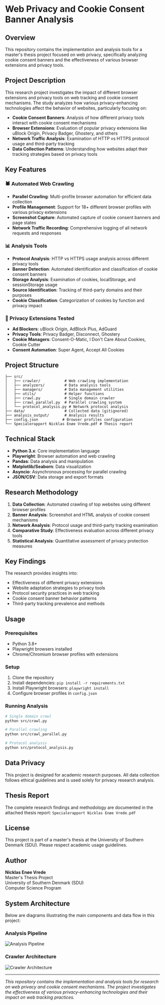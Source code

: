 # Web Privacy and Cookie Consent Banner Analysis

## Overview

This repository contains the implementation and analysis tools for a master's thesis project focused on web privacy, specifically analyzing cookie consent banners and the effectiveness of various browser extensions and privacy tools.

## Project Description

This research project investigates the impact of different browser extensions and privacy tools on web tracking and cookie consent mechanisms. The study analyzes how various privacy-enhancing technologies affect the behavior of websites, particularly focusing on:

- **Cookie Consent Banners**: Analysis of how different privacy tools interact with cookie consent mechanisms
- **Browser Extensions**: Evaluation of popular privacy extensions like uBlock Origin, Privacy Badger, Ghostery, and others
- **Network Traffic Analysis**: Examination of HTTP vs HTTPS protocol usage and third-party tracking
- **Data Collection Patterns**: Understanding how websites adapt their tracking strategies based on privacy tools

## Key Features

### 🕷️ Automated Web Crawling
- **Parallel Crawling**: Multi-profile browser automation for efficient data collection
- **Profile Management**: Support for 18+ different browser profiles with various privacy extensions
- **Screenshot Capture**: Automated capture of cookie consent banners and page states
- **Network Traffic Recording**: Comprehensive logging of all network requests and responses

### 📊 Analysis Tools
- **Protocol Analysis**: HTTP vs HTTPS usage analysis across different privacy tools
- **Banner Detection**: Automated identification and classification of cookie consent banners
- **Storage Analysis**: Examination of cookies, localStorage, and sessionStorage usage
- **Source Identification**: Tracking of third-party domains and their purposes
- **Cookie Classification**: Categorization of cookies by function and privacy impact

### 🔧 Privacy Extensions Tested
- **Ad Blockers**: uBlock Origin, AdBlock Plus, AdGuard
- **Privacy Tools**: Privacy Badger, Disconnect, Ghostery
- **Cookie Managers**: Consent-O-Matic, I Don't Care About Cookies, Cookie Cutter
- **Consent Automation**: Super Agent, Accept All Cookies

## Project Structure

```
├── src/
│   ├── crawler/           # Web crawling implementation
│   ├── analyzers/         # Data analysis tools
│   ├── managers/          # Data management utilities
│   ├── utils/             # Helper functions
│   ├── crawl.py           # Single domain crawler
│   ├── crawl_parallel.py  # Parallel crawling system
│   └── protocol_analysis.py # Network protocol analysis
├── data/                  # Collected data (gitignored)
├── analysis_output/       # Analysis results
├── config.json           # Browser profiles configuration
└── Specialerapport Nicklas Enøe Vrede.pdf # Thesis report
```

## Technical Stack

- **Python 3.x**: Core implementation language
- **Playwright**: Browser automation and web crawling
- **Pandas**: Data analysis and manipulation
- **Matplotlib/Seaborn**: Data visualization
- **Asyncio**: Asynchronous processing for parallel crawling
- **JSON/CSV**: Data storage and export formats

## Research Methodology

1. **Data Collection**: Automated crawling of top websites using different browser profiles
2. **Banner Analysis**: Screenshot and HTML analysis of cookie consent mechanisms
3. **Network Analysis**: Protocol usage and third-party tracking examination
4. **Comparative Study**: Effectiveness evaluation across different privacy tools
5. **Statistical Analysis**: Quantitative assessment of privacy protection measures

## Key Findings

The research provides insights into:
- Effectiveness of different privacy extensions
- Website adaptation strategies to privacy tools
- Protocol security practices in web tracking
- Cookie consent banner behavior patterns
- Third-party tracking prevalence and methods

## Usage

### Prerequisites
- Python 3.8+
- Playwright browsers installed
- Chrome/Chromium browser profiles with extensions

### Setup
1. Clone the repository
2. Install dependencies: `pip install -r requirements.txt`
3. Install Playwright browsers: `playwright install`
4. Configure browser profiles in `config.json`

### Running Analysis
```bash
# Single domain crawl
python src/crawl.py

# Parallel crawling
python src/crawl_parallel.py

# Protocol analysis
python src/protocol_analysis.py
```

## Data Privacy

This project is designed for academic research purposes. All data collection follows ethical guidelines and is used solely for privacy research analysis.

## Thesis Report

The complete research findings and methodology are documented in the attached thesis report: `Specialerapport Nicklas Enøe Vrede.pdf`

## License

This project is part of a master's thesis at the University of Southern Denmark (SDU). Please respect academic usage guidelines.

## Author

**Nicklas Enøe Vrede**  
Master's Thesis Project  
University of Southern Denmark (SDU)  
Computer Science Program

## System Architecture

Below are diagrams illustrating the main components and data flow in this project:

### Analysis Pipeline

![Analysis Pipeline](docs/analysis_pipeline.png)

### Crawler Architecture

![Crawler Architecture](docs/crawler_architecture.png)

---

*This repository contains the implementation and analysis tools for research on web privacy and cookie consent mechanisms. The project investigates the effectiveness of various privacy-enhancing technologies and their impact on web tracking practices.* 